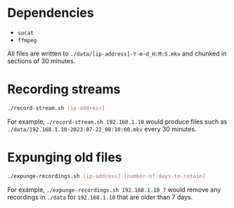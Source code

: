 # Dependencies

- `socat`
- `ffmpeg`

All files are written to `./data/[ip-address]-Y-m-d_H:M:S.mkv` and chunked in sections of 30 minutes.

# Recording streams

```bash
./record-stream.sh [ip-address]
```

For example, `./record-stream.sh 192.168.1.10` would produce files such as `./data/192.168.1.10-2023-07-22_08:10:00.mkv` every 30 minutes.

# Expunging old files

```bash
./expunge-recordings.sh [ip-address] [number-of-days-to-retain]
```

For example, `./expunge-recordings.sh 192.168.1.10 7` would remove any recordings in `./data` for `192.168.1.10` that are older than 7 days.